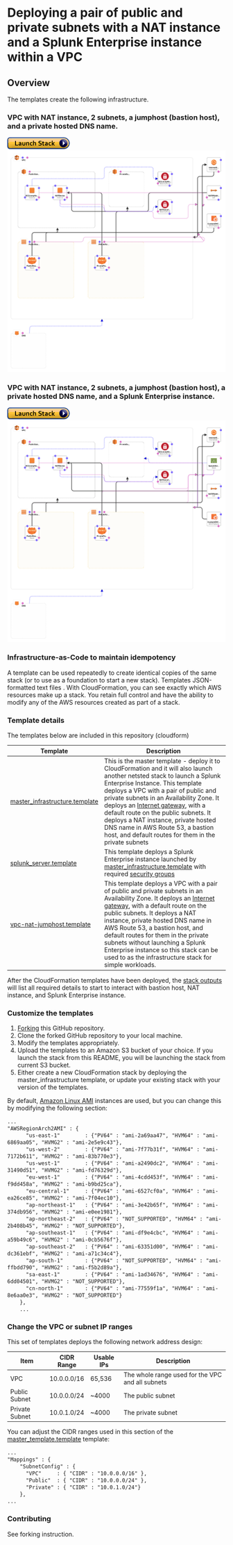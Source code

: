 # Deploying a pair of public and private subnets with a NAT instance and a Splunk Enterprise instance within a VPC 



## Overview

The templates create the following infrastructure.

### VPC with NAT instance, 2 subnets, a jumphost (bastion host), and a private hosted DNS name.
[![cloudformation-launch-stack](diagrams/stack-launch.png)](https://console.aws.amazon.com/cloudformation/home?region=ap-southeast-2#/stacks/new?stackName=SplunkEnterprisePrivate&templateURL=http://cybersociety.s3.amazonaws.com/cf-templates/vpc-nat-jumphost.template)
![VPN-with-NAT-PrivateSubnet](diagrams/vpc-nat-jumphost-designer.png)

### VPC with NAT instance, 2 subnets, a jumphost (bastion host), a private hosted DNS name, and a Splunk Enterprise instance.
[![cloudformation-launch-stack](diagrams/stack-launch.png)](https://console.aws.amazon.com/cloudformation/home?region=ap-southeast-2#/stacks/new?stackName=SplunkEnterprisePrivate&templateURL=https://cybersociety.s3.amazonaws.com/cf-templates/master_infrastructure.template)  
![SplunkEnterprise-with-PrivateSubnet](diagrams/master_infrastructure-designer.png)


### Infrastructure-as-Code to maintain idempotency

A template can be used repeatedly to create identical copies of the same stack (or to use as a foundation to start a new stack).  Templates JSON-formatted text files . With CloudFormation, you can see exactly which AWS resources make up a stack. You retain full control and have the ability to modify any of the AWS resources created as part of a stack. 


### Template details

The templates below are included in this repository (cloudform)

| Template | Description |
| --- | --- | 
| [master_infrastructure.template](master_infrastructure.template) | This is the master template - deploy it to CloudFormation and it will also launch another netsted stack to launch a Splunk Enterprise Instance. This template deploys a VPC with a pair of public and private subnets in an Availability Zone. It deploys an [Internet gateway](http://docs.aws.amazon.com/AmazonVPC/latest/UserGuide/VPC_Internet_Gateway.html), with a default route on the public subnets. It deploys a NAT instance, private hosted DNS name in AWS Route 53, a bastion host, and default routes for them in the private subnets|
| [splunk_server.template](splunk_server.template) | This template deploys a Splunk Enterprise instance launched by [master_infrastructure.template](master_infrastructure.template) with required [security groups](http://docs.aws.amazon.com/AmazonVPC/latest/UserGuide/VPC_SecurityGroups.html)|
| [vpc-nat-jumphost.template](vpc-nat-jumphost.template)| This template deploys a VPC with a pair of public and private subnets in an Availability Zone. It deploys an [Internet gateway](http://docs.aws.amazon.com/AmazonVPC/latest/UserGuide/VPC_Internet_Gateway.html), with a default route on the public subnets. It deploys a NAT instance, private hosted DNS name in AWS Route 53, a bastion host, and default routes for them in the private subnets without launching a Splunk Enterprise instance so this stack can be used to as the infrastructure stack for simple workloads.|

After the CloudFormation templates have been deployed, the [stack outputs](http://docs.aws.amazon.com/AWSCloudFormation/latest/UserGuide/outputs-section-structure.html) will list all required details to start to interact with bastion host, NAT instance, and Splunk Enterprise instance.


### Customize the templates

1. [Forking](https://github.com/hyperionian/cloudform#fork-destination-box) this GitHub repository.
2. Clone the forked GitHub repository to your local machine.
3. Modify the templates appropriately.
4. Upload the templates to an Amazon S3 bucket of your choice. If you launch the stack from this README, you will be launching the stack from current S3 bucket.
5. Either create a new CloudFormation stack by deploying the master_infrastructure template, or update your existing stack with your version of the templates.


By default, [Amazon Linux AMI](https://aws.amazon.com/amazon-linux-ami/) instances are used, but you can change this by modifying the following section:

```
...
"AWSRegionArch2AMI" : {
      "us-east-1"        : {"PV64" : "ami-2a69aa47", "HVM64" : "ami-6869aa05", "HVMG2" : "ami-2e5e9c43"},
      "us-west-2"        : {"PV64" : "ami-7f77b31f", "HVM64" : "ami-7172b611", "HVMG2" : "ami-83b770e3"},
      "us-west-1"        : {"PV64" : "ami-a2490dc2", "HVM64" : "ami-31490d51", "HVMG2" : "ami-fd76329d"},
      "eu-west-1"        : {"PV64" : "ami-4cdd453f", "HVM64" : "ami-f9dd458a", "HVMG2" : "ami-b9bd25ca"},
      "eu-central-1"     : {"PV64" : "ami-6527cf0a", "HVM64" : "ami-ea26ce85", "HVMG2" : "ami-7f04ec10"},
      "ap-northeast-1"   : {"PV64" : "ami-3e42b65f", "HVM64" : "ami-374db956", "HVMG2" : "ami-e0ee1981"},
      "ap-northeast-2"   : {"PV64" : "NOT_SUPPORTED", "HVM64" : "ami-2b408b45", "HVMG2" : "NOT_SUPPORTED"},
      "ap-southeast-1"   : {"PV64" : "ami-df9e4cbc", "HVM64" : "ami-a59b49c6", "HVMG2" : "ami-0cb5676f"},
      "ap-southeast-2"   : {"PV64" : "ami-63351d00", "HVM64" : "ami-dc361ebf", "HVMG2" : "ami-a71c34c4"},
      "ap-south-1"       : {"PV64" : "NOT_SUPPORTED", "HVM64" : "ami-ffbdd790", "HVMG2" : "ami-f5b2d89a"},
      "sa-east-1"        : {"PV64" : "ami-1ad34676", "HVM64" : "ami-6dd04501", "HVMG2" : "NOT_SUPPORTED"},
      "cn-north-1"       : {"PV64" : "ami-77559f1a", "HVM64" : "ami-8e6aa0e3", "HVMG2" : "NOT_SUPPORTED"}
    },
    ...
```


### Change the VPC or subnet IP ranges

This set of templates deploys the following network address design:

| Item | CIDR Range | Usable IPs | Description |
| --- | --- | --- | --- |
| VPC | 10.0.0.0/16 | 65,536 | The whole range used for the VPC and all subnets |
| Public Subnet | 10.0.0.0/24| ~4000 | The public subnet |
| Private Subnet | 10.0.1.0/24 | ~4000 | The private subnet |

You can adjust the CIDR ranges used in this section of the [master_template.template](master_infrastructure.template) template:

```
...
"Mappings" : {
    "SubnetConfig" : {
      "VPC"     : { "CIDR" : "10.0.0.0/16" },
      "Public"  : { "CIDR" : "10.0.0.0/24" },
      "Private" : { "CIDR" : "10.0.1.0/24"}
    },
...
```


### Contributing

See forking instruction.
